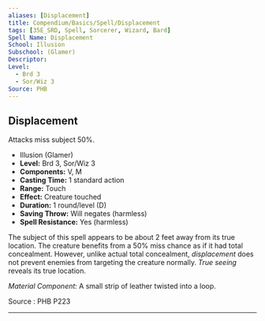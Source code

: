 ```yaml
---
aliases: [Displacement]
title: Compendium/Basics/Spell/Displacement
tags: [35E_SRD, Spell, Sorcerer, Wizard, Bard]
Spell Name: Displacement
School: Illusion
Subschool: (Glamer)
Descriptor: 
Level:
  - Brd 3
  - Sor/Wiz 3
Source: PHB
---
```



## Displacement

Attacks miss subject 50%.

*   Illusion (Glamer)
*   **Level:** Brd 3, Sor/Wiz 3
*   **Components:** V, M
*   **Casting Time:** 1 standard action
*   **Range:** Touch
*   **Effect:** Creature touched
*   **Duration:** 1 round/level (D)
*   **Saving Throw:** Will negates (harmless)
*   **Spell Resistance:** Yes (harmless)

<p>The subject of this spell appears to be about 2 feet away from its true location. The creature benefits from a 50% miss chance as if it had total concealment. However, unlike actual total concealment, <i>displacement</i> does not prevent enemies from targeting the creature normally. <i>True seeing</i> reveals its true location.</p><p><i>Material Component:</i> A small strip of leather twisted into a loop.</p>

Source : PHB P223

---
